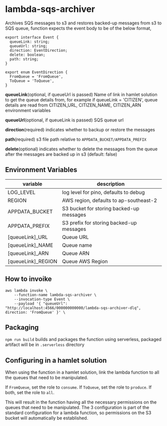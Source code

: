 # lambda-sqs-archiver

Archives SQS messages to s3 and restores backed-up messages from s3 to SQS queue, function expects the event body to be of the below format,

```
export interface Event {
  queueLink: string;
  queueUrl: string;
  direction: EventDirection;
  delete: boolean;
  path: string;
}

export enum EventDirection {
  FromQueue = 'FromQueue',
  ToQueue = 'ToQueue',
}

```

**queueLink**(optional, if queueUrl is passed) Name of link in hamlet solution to get the queue details from, for example
if queueLink = 'CITIZEN', queue details are read from CITIZEN_URL, CITIZEN_NAME, CITIZEN_ARN environment variables

**queueUrl**(optional, if queueLink is passed) SQS queue url

**direction**(required) indicates whether to backup or restore the messages

**path**(required) s3 file path relative to `APPDATA_BUCKET/APPDATA_PREFIX`

**delete**(optional) indicates whether to delete the messages from the queue after the messages are backed up in s3 (default: false)

## Environment Variables

| variable            | description                              |
| ------------------- | ---------------------------------------- |
| LOG_LEVEL           | log level for pino, defaults to debug    |
| REGION              | AWS region, defaults to ap-southeast-2   |
| APPDATA_BUCKET      | S3 bucket for storing backed-up messages |
| APPDATA_PREFIX      | S3 prefix for storing backed-up messages |
| [queueLink]\_URL    | Queue URL                                |
| [queueLink]\_NAME   | Queue name                               |
| [queueLink]\_ARN    | Queue ARN                                |
| [queueLink]\_REGION | Queue AWS Region                         |

## How to invoike

```
aws lambda invoke \
    --function-name lambda-sqs-archiver \
    --invocation-type Event \
    --payload '{ "queueUrl": "http://localhost:4566/000000000000/lambda-sqs-archiver-dlq", direction: 'FromQueue' }' \
```

## Packaging

`npm run build` builds and packages the function using serverless, packaged artifact will be in `.serverless` directory

## Configuring in a hamlet solution

When using the function in a hamlet solution, link the lambda function to all the queues that need to be manipulated.

If `FromQueue`, set the role to `consume`. If `ToQueue`, set the role to `produce`. If both, set the role to `all`.

This will result in the function having all the necessary permissions on the queues that need to be manipulated. The 3 configuration is part of the standard configuration for a lambda function, so permissions on the S3 bucket will automatically be established.
